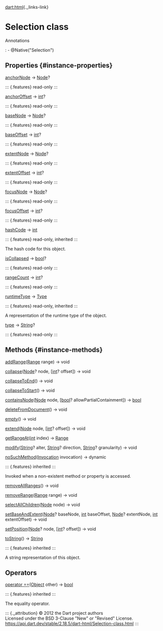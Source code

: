 [dart:html](../dart-html/dart-html-library){._links-link}

Selection class
===============

Annotations

:   -   \@Native(\"Selection\")

Properties {#instance-properties}
----------

[anchorNode](selection/anchornode) → [Node](node-class)?

::: {.features}
read-only
:::

[anchorOffset](selection/anchoroffset) → [int](../dart-core/int-class)?

::: {.features}
read-only
:::

[baseNode](selection/basenode) → [Node](node-class)?

::: {.features}
read-only
:::

[baseOffset](selection/baseoffset) → [int](../dart-core/int-class)?

::: {.features}
read-only
:::

[extentNode](selection/extentnode) → [Node](node-class)?

::: {.features}
read-only
:::

[extentOffset](selection/extentoffset) → [int](../dart-core/int-class)?

::: {.features}
read-only
:::

[focusNode](selection/focusnode) → [Node](node-class)?

::: {.features}
read-only
:::

[focusOffset](selection/focusoffset) → [int](../dart-core/int-class)?

::: {.features}
read-only
:::

[hashCode](../dart-core/object/hashcode) → [int](../dart-core/int-class)

::: {.features}
read-only, inherited
:::

The hash code for this object.

[isCollapsed](selection/iscollapsed) → [bool](../dart-core/bool-class)?

::: {.features}
read-only
:::

[rangeCount](selection/rangecount) → [int](../dart-core/int-class)?

::: {.features}
read-only
:::

[runtimeType](../dart-core/object/runtimetype) →
[Type](../dart-core/type-class)

::: {.features}
read-only, inherited
:::

A representation of the runtime type of the object.

[type](selection/type) → [String](../dart-core/string-class)?

::: {.features}
read-only
:::

Methods {#instance-methods}
-------

[addRange](selection/addrange)([Range](range-class) range) → void

[collapse](selection/collapse)([Node](node-class)? node,
\[[int](../dart-core/int-class)? offset\]) → void

[collapseToEnd](selection/collapsetoend)() → void

[collapseToStart](selection/collapsetostart)() → void

[containsNode](selection/containsnode)([Node](node-class) node,
\[[bool](../dart-core/bool-class)? allowPartialContainment\]) →
[bool](../dart-core/bool-class)

[deleteFromDocument](selection/deletefromdocument)() → void

[empty](selection/empty)() → void

[extend](selection/extend)([Node](node-class) node,
\[[int](../dart-core/int-class)? offset\]) → void

[getRangeAt](selection/getrangeat)([int](../dart-core/int-class) index)
→ [Range](range-class)

[modify](selection/modify)([String](../dart-core/string-class)? alter,
[String](../dart-core/string-class)? direction,
[String](../dart-core/string-class)? granularity) → void

[noSuchMethod](../dart-core/object/nosuchmethod)([Invocation](../dart-core/invocation-class)
invocation) → dynamic

::: {.features}
inherited
:::

Invoked when a non-existent method or property is accessed.

[removeAllRanges](selection/removeallranges)() → void

[removeRange](selection/removerange)([Range](range-class) range) → void

[selectAllChildren](selection/selectallchildren)([Node](node-class)
node) → void

[setBaseAndExtent](selection/setbaseandextent)([Node](node-class)?
baseNode, [int](../dart-core/int-class) baseOffset, [Node](node-class)?
extentNode, [int](../dart-core/int-class) extentOffset) → void

[setPosition](selection/setposition)([Node](node-class)? node,
\[[int](../dart-core/int-class)? offset\]) → void

[toString](../dart-core/object/tostring)() →
[String](../dart-core/string-class)

::: {.features}
inherited
:::

A string representation of this object.

Operators
---------

[operator
==](../dart-core/object/operator_equals)([Object](../dart-core/object-class)
other) → [bool](../dart-core/bool-class)

::: {.features}
inherited
:::

The equality operator.

::: {._attribution}
© 2012 the Dart project authors\
Licensed under the BSD 3-Clause \"New\" or \"Revised\" License.\
<https://api.dart.dev/stable/2.18.5/dart-html/Selection-class.html>
:::
